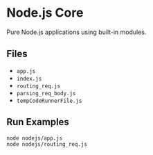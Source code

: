 # Node.js Core

Pure Node.js applications using built-in modules.

## Files

- `app.js`
- `index.js`
- `routing_req.js`
- `parsing_req_body.js`
- `tempCodeRunnerFile.js`

## Run Examples

```bash
node nodejs/app.js
node nodejs/routing_req.js
```